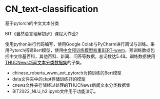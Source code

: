 # CN_text-classification

基于pytorch的中文文本分类   

BIT《自然语言理解初步》课程大作业2   

使用python进行代码编写，使用Google Colab与PyCharm进行调试与训练。采用Pytorch搭建Bert模型，使用[中文预训练模型权重BERT-wwm](https://github.com/ymcui/Chinese-BERT-wwm)，预训练数据包括中文维基百科，其他百科、新闻、问答等数据，总词数达5.4B。训练数据使用[THUCNews新闻文本分类数据集](http://thuctc.thunlp.org/)的子集。

- chinese_roberta_wwm_ext_pytorch为预训练的Bert模型
- data文件夹中的ckpt存储训练好的模型
- cnews文件夹存储经过处理的THUCNews新闻文本分类数据集
- BIT2022_NLU_h2.ipynb文件用于功能演示。
